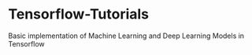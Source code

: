 # Tensorflow-Tutorials
Basic implementation of Machine Learning and Deep Learning Models in Tensorflow
